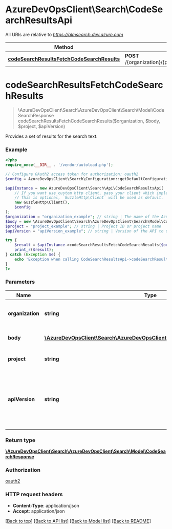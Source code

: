 # AzureDevOpsClient\Search\CodeSearchResultsApi

All URIs are relative to *https://almsearch.dev.azure.com*

Method | HTTP request | Description
------------- | ------------- | -------------
[**codeSearchResultsFetchCodeSearchResults**](CodeSearchResultsApi.md#codeSearchResultsFetchCodeSearchResults) | **POST** /{organization}/{project}/_apis/search/codesearchresults | 


# **codeSearchResultsFetchCodeSearchResults**
> \AzureDevOpsClient\Search\AzureDevOpsClient\Search\Model\CodeSearchResponse codeSearchResultsFetchCodeSearchResults($organization, $body, $project, $apiVersion)



Provides a set of results for the search text.

### Example
```php
<?php
require_once(__DIR__ . '/vendor/autoload.php');

// Configure OAuth2 access token for authorization: oauth2
$config = AzureDevOpsClient\Search\Configuration::getDefaultConfiguration()->setAccessToken('YOUR_ACCESS_TOKEN');

$apiInstance = new AzureDevOpsClient\Search\Api\CodeSearchResultsApi(
    // If you want use custom http client, pass your client which implements `GuzzleHttp\ClientInterface`.
    // This is optional, `GuzzleHttp\Client` will be used as default.
    new GuzzleHttp\Client(),
    $config
);
$organization = "organization_example"; // string | The name of the Azure DevOps organization.
$body = new \AzureDevOpsClient\Search\AzureDevOpsClient\Search\Model\CodeSearchRequest(); // \AzureDevOpsClient\Search\AzureDevOpsClient\Search\Model\CodeSearchRequest | The Code Search Request.
$project = "project_example"; // string | Project ID or project name
$apiVersion = "apiVersion_example"; // string | Version of the API to use.  This should be set to '6.0-preview.1' to use this version of the api.

try {
    $result = $apiInstance->codeSearchResultsFetchCodeSearchResults($organization, $body, $project, $apiVersion);
    print_r($result);
} catch (Exception $e) {
    echo 'Exception when calling CodeSearchResultsApi->codeSearchResultsFetchCodeSearchResults: ', $e->getMessage(), PHP_EOL;
}
?>
```

### Parameters

Name | Type | Description  | Notes
------------- | ------------- | ------------- | -------------
 **organization** | **string**| The name of the Azure DevOps organization. |
 **body** | [**\AzureDevOpsClient\Search\AzureDevOpsClient\Search\Model\CodeSearchRequest**](../Model/CodeSearchRequest.md)| The Code Search Request. |
 **project** | **string**| Project ID or project name |
 **apiVersion** | **string**| Version of the API to use.  This should be set to &#39;6.0-preview.1&#39; to use this version of the api. |

### Return type

[**\AzureDevOpsClient\Search\AzureDevOpsClient\Search\Model\CodeSearchResponse**](../Model/CodeSearchResponse.md)

### Authorization

[oauth2](../../README.md#oauth2)

### HTTP request headers

 - **Content-Type**: application/json
 - **Accept**: application/json

[[Back to top]](#) [[Back to API list]](../../README.md#documentation-for-api-endpoints) [[Back to Model list]](../../README.md#documentation-for-models) [[Back to README]](../../README.md)


